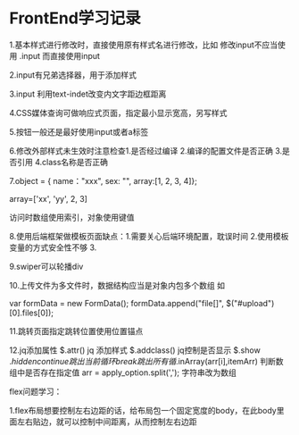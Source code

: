 # FrontEnd学习记录

1.基本样式进行修改时，直接使用原有样式名进行修改，比如 修改input不应当使用 .input 而直接使用input 

2.input有兄弟选择器，用于添加样式 

3.input 利用text-indet改变内文字距边框距离

4.CSS媒体查询可做响应式页面，指定最小显示宽高，另写样式

5.按钮一般还是最好使用input或者a标签

6.修改外部样式未生效时注意检查1.是否经过编译 2.编译的配置文件是否正确 3.是否引用 4.class名称是否正确

7.object = {  name："xxx", sex: "", array:[1, 2, 3, 4]}; 

array=['xx', 'yy', 2, 3]

访问时数组使用索引，对象使用键值

8.使用后端框架做模板页面缺点：1.需要关心后端环境配置，耽误时间 2.使用模板变量的方式安全性不够 3.

9.swiper可以轮播div

10.上传文件为多文件时，数据结构应当是对象内包多个数组 如

var formData = new FormData();
        formData.append("file[]", $("#upload")[0].files[0]);
        
11.跳转页面指定跳转位置使用位置锚点

12.jq添加属性 $.attr()  jq 添加样式 $.addclass()  jq控制是否显示 $.show $.hidden  continue 跳出当前循环  break跳出所有循$.inArray(arr[i],itemArr) 判断数组中是否存在指定值     arr = apply_option.split(','); 字符串改为数组

flex问题学习：

1.flex布局想要控制左右边距的话，给布局包一个固定宽度的body，在此body里面左右贴边，就可以控制中间距离，从而控制左右边距
